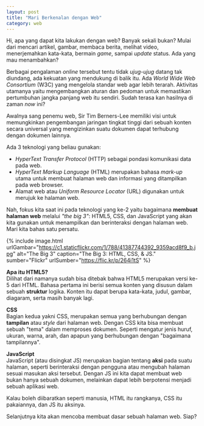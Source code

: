 ```yaml
---
layout: post
title: "Mari Berkenalan dengan Web"
category: web
---
```


Hi, apa yang dapat kita lakukan dengan web? Banyak sekali bukan? Mulai dari mencari artikel, gambar, membaca berita, melihat video, menerjemahkan kata-kata, bermain *game*, sampai *update* status. Ada yang mau menambahkan?

Berbagai pengalaman *online* tersebut tentu tidak *ujug-ujug* datang tak diundang, ada kekuatan yang mendukung di balik itu. Ada *World Wide Web Consortium* (W3C) yang mengelola standar web agar lebih terarah. Aktivitas utamanya yaitu mengembangkan aturan dan pedoman untuk memastikan pertumbuhan jangka panjang web itu sendiri. Sudah terasa kan hasilnya di zaman *now* ini?

Awalnya sang penemu web, Sir Tim Berners-Lee memiliki visi untuk memungkinkan pengembangan jaringan tingkat tinggi dari sebuah konten secara universal yang mengizinkan suatu dokumen dapat terhubung dengan dokumen lainnya.

Ada 3 teknologi yang beliau gunakan:

- *HyperText Transfer Protocol* (HTTP) sebagai pondasi komunikasi data pada web.
- *HyperText Markup Language* (HTML) merupakan bahasa *mark-up* utama untuk membuat halaman web dan informasi yang ditampilkan pada web browser.
- Alamat web atau *Uniform Resource Locator* (URL) digunakan untuk merujuk ke halaman web.

Nah, fokus kita saat ini pada teknologi yang ke-2 yaitu bagaimana **membuat halaman web** melalui *"the big 3"*: HTML5, CSS, dan JavaScript yang akan kita gunakan untuk menampilkan dan berinteraksi dengan halaman web. Mari kita bahas satu persatu.

{% include image.html urlGambar="https://c1.staticflickr.com/1/788/41387744392_9359acd8f9_b.jpg" alt="The Big 3" caption="The Big 3: HTML, CSS, &amp; JS." sumber="Flickr" urlSumber="https://flic.kr/p/264i1tS" %}


**Apa itu HTML5?**   
Dilihat dari namanya sudah bisa ditebak bahwa HTML5 merupakan versi ke-5 dari HTML. Bahasa pertama ini berisi semua konten yang disusun dalam sebuah **struktur** logika. Konten itu dapat berupa kata-kata, judul, gambar, diagaram, serta masih banyak lagi.

**CSS**   
Bagian kedua yakni CSS, merupakan semua yang berhubungan dengan **tampilan** atau *style* dari halaman web. Dengan CSS kita bisa membuat sebuah "tema" dalam memproses dokumen. Seperti mengatur jenis huruf, ukuran, warna, arah, dan apapun yang berhubungan dengan "bagaimana tampilannya".

**JavaScript**   
JavaScript (atau disingkat JS) merupakan bagian tentang **aksi** pada suatu halaman, seperti berinteraksi dengan pengguna atau mengubah halaman sesuai masukan aksi tersebut. Dengan JS ini kita dapat membuat web bukan hanya sebuah dokumen, melainkan dapat lebih berpotensi menjadi sebuah aplikasi web.


Kalau boleh diibaratkan seperti manusia, HTML itu rangkanya, CSS itu pakaiannya, dan JS itu aksinya.

Selanjutnya kita akan mencoba membuat dasar sebuah halaman web. Siap?

